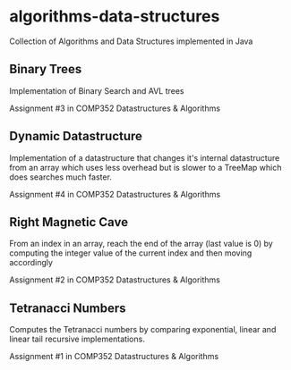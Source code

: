 # algorithms-data-structures
Collection of Algorithms and Data Structures implemented in Java

## Binary Trees
Implementation of Binary Search and AVL trees

Assignment #3 in COMP352 Datastructures & Algorithms

## Dynamic Datastructure
Implementation of a datastructure that changes it's internal datastructure from an array which uses less overhead but is slower
to a TreeMap which does searches much faster.

Assignment #4 in COMP352 Datastructures & Algorithms

## Right Magnetic Cave
From an index in an array, reach the end of the array (last value is 0) by computing the integer value 
of the current index and then moving accordingly

Assignment #2 in COMP352 Datastructures & Algorithms

## Tetranacci Numbers
Computes the Tetranacci numbers by comparing exponential, linear and linear tail recursive implementations.

Assignment #1 in COMP352 Datastructures & Algorithms
